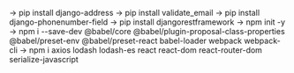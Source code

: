 -> pip install django-address
-> pip install validate_email
-> pip install django-phonenumber-field
-> pip install djangorestframework
-> npm init -y
-> npm i --save-dev @babel/core @babel/plugin-proposal-class-properties @babel/preset-env @babel/preset-react babel-loader webpack webpack-cli
-> npm i axios lodash lodash-es react react-dom react-router-dom serialize-javascript   
